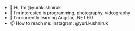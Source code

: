- 👋 Hi, I’m @yurakushniruk
- 👀 I’m interested in programming, photography, videography
- 🌱 I’m currently learning Angular, .NET 6.0
- 📫 How to reach me: instagram: @yuri.kushniruk

<!---
yurakushniruk/yurakushniruk is a ✨ special ✨ repository because its `README.md` (this file) appears on your GitHub profile.
You can click the Preview link to take a look at your changes.
--->
